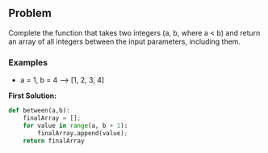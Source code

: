 ## Problem

Complete the function that takes two integers (a, b, where a < b) and return an array of all integers between the input parameters, including them.

### Examples

* a = 1, b = 4 --> [1, 2, 3, 4]



**First Solution:**
```python
def between(a,b):
    finalArray = [];
    for value in range(a, b + 1):
        finalArray.append(value);
    return finalArray
```
